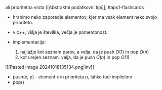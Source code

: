 ali prioritetna vrsta
[[Abstraktni podatkovni tipi]]; #aps1-flashcards 

- hranimo neko zaporedje elementov, kjer ma vsak element neko svojo prioriteto.
- v c++, višja je številka, večja je pomembnost.

- implementacija: 
	1) najlažje kot seznam parov, a velja, da je push $O(1)$ in pop $O(n)$
	2) kot urejen seznam, velja, da je push $O(n)$ in pop $O(1)$

![[Pasted image 20241018135134.png|inv]]

- push(x, p) - element x in prioriteta p, lahko tudi implicitno
- pop()